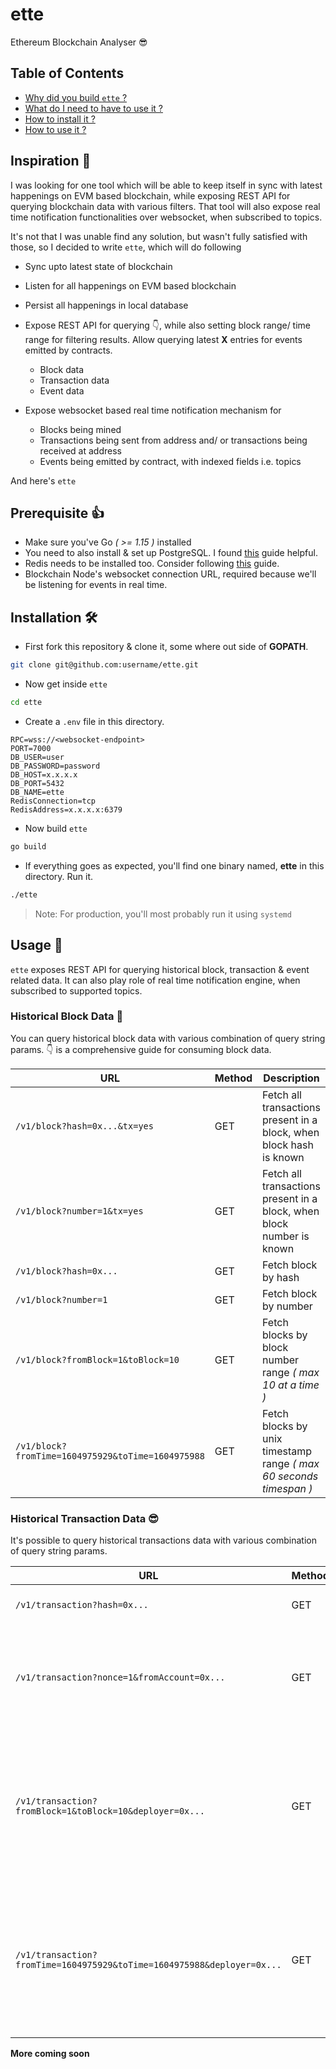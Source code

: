 # ette

Ethereum Blockchain Analyser 😎

## Table of Contents

- [Why did you build `ette` ?](#inspiration)
- [What do I need to have to use it ?](#prerequisite)
- [How to install it ?](#installation)
- [How to use it ?](#usage)

## Inspiration 🤔

I was looking for one tool which will be able to keep itself in sync with latest happenings on EVM based blockchain, while exposing REST API for querying blockchain data with various filters. That tool will also expose real time notification functionalities over websocket, when subscribed to topics.

It's not that I was unable find any solution, but wasn't fully satisfied with those, so I decided to write `ette`, which will do following

- Sync upto latest state of blockchain
- Listen for all happenings on EVM based blockchain
- Persist all happenings in local database
- Expose REST API for querying 👇, while also setting block range/ time range for filtering results. Allow querying latest **X** entries for events emitted by contracts.
    - Block data
    - Transaction data
    - Event data

- Expose websocket based real time notification mechanism for 
    - Blocks being mined
    - Transactions being sent from address and/ or transactions being received at address
    - Events being emitted by contract, with indexed fields i.e. topics

And here's `ette`

## Prerequisite 👍

- Make sure you've Go _( >= 1.15 )_ installed
- You need to also install & set up PostgreSQL. I found [this](https://www.digitalocean.com/community/tutorials/how-to-install-and-use-postgresql-on-ubuntu-20-04) guide helpful.
- Redis needs to be installed too. Consider following [this](https://www.digitalocean.com/community/tutorials/how-to-install-and-secure-redis-on-ubuntu-20-04) guide.
- Blockchain Node's websocket connection URL, required because we'll be listening for events in real time.

## Installation 🛠

- First fork this repository & clone it, some where out side of **GOPATH**.

```bash
git clone git@github.com:username/ette.git
```

- Now get inside `ette`

```bash
cd ette
```

- Create a `.env` file in this directory.

```
RPC=wss://<websocket-endpoint>
PORT=7000
DB_USER=user
DB_PASSWORD=password
DB_HOST=x.x.x.x
DB_PORT=5432
DB_NAME=ette
RedisConnection=tcp
RedisAddress=x.x.x.x:6379
```

- Now build `ette`

```bash
go build
```

- If everything goes as expected, you'll find one binary named, **ette** in this directory. Run it. 

```bash
./ette
```

> Note: For production, you'll most probably run it using `systemd`

## Usage 🦾

`ette` exposes REST API for querying historical block, transaction & event related data. It can also play role of real time notification engine, when subscribed to supported topics.

### Historical Block Data 🤩

You can query historical block data with various combination of query string params. 👇 is a comprehensive guide for consuming block data.

URL | Method | Description
--- | --- | ---
`/v1/block?hash=0x...&tx=yes` | GET | Fetch all transactions present in a block, when block hash is known
`/v1/block?number=1&tx=yes` | GET | Fetch all transactions present in a block, when block number is known
`/v1/block?hash=0x...` | GET | Fetch block by hash
`/v1/block?number=1` | GET | Fetch block by number
`/v1/block?fromBlock=1&toBlock=10` | GET | Fetch blocks by block number range _( max 10 at a time )_
`/v1/block?fromTime=1604975929&toTime=1604975988` | GET | Fetch blocks by unix timestamp range _( max 60 seconds timespan )_

### Historical Transaction Data 😎

It's possible to query historical transactions data with various combination of query string params.

URL | Method | Description
--- | --- | ---
`/v1/transaction?hash=0x...` | GET | Fetch transaction by txHash
`/v1/transaction?nonce=1&fromAccount=0x...` | GET | Fetch transaction, when tx sender's address & account nonce are known
`/v1/transaction?fromBlock=1&toBlock=10&deployer=0x...` | GET | Find out what contracts are created by certain account within given block number range _( max 100 blocks )_
`/v1/transaction?fromTime=1604975929&toTime=1604975988&deployer=0x...` | GET | Find out what contracts are created by certain account within given timestamp range _( max 600 seconds of timespan )_

**More coming soon**
